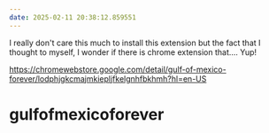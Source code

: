 ```yaml
---
date: 2025-02-11 20:38:12.859551
---
```


I really don't care this much to install this extension but the fact that I thought to myself, I wonder if there is chrome extension that.... Yup!

<https://chromewebstore.google.com/detail/gulf-of-mexico-forever/lodphjgkcmajmkiepljfkelgnhfbkhmh?hl=en-US>

# gulfofmexicoforever
